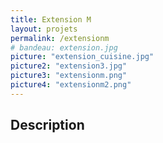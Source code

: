 ```yaml
---
title: Extension M
layout: projets
permalink: /extensionm
# bandeau: extension.jpg
picture: "extension_cuisine.jpg"
picture2: "extension3.jpg"
picture3: "extensionm.png"
picture4: "extensionm2.png"
---
```


## Description

<!-- Année: 2021

Type de prestation:

Client: M

Besoin:

Lorem ipsum dolor sit amet consectetur adipisicing elit. Vitae placeat, unde sequi quas ipsum illo? Commodi accusantium, sit eveniet? Maiores tempora corporis ea nostrum magnam similique optio autem, dolor incidunt? -->



